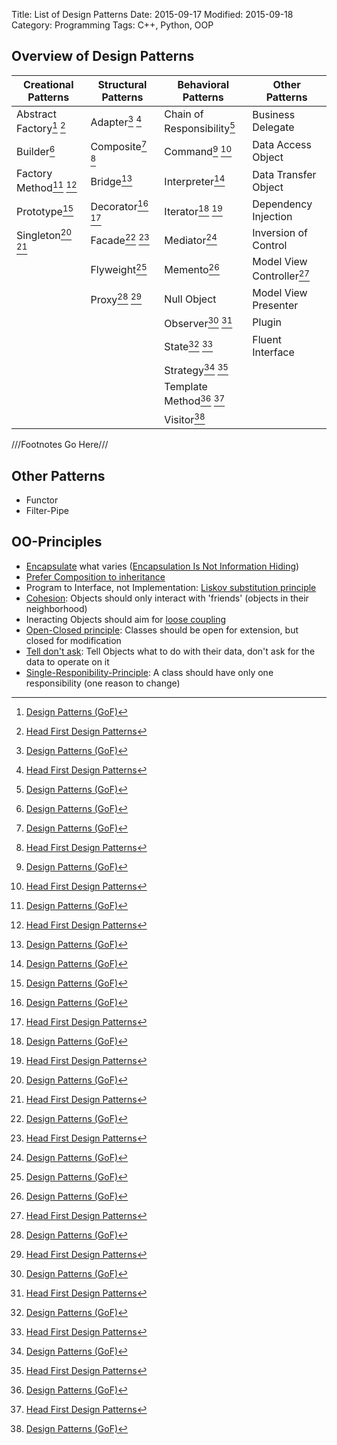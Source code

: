 Title: List of Design Patterns
Date: 2015-09-17
Modified: 2015-09-18
Category: Programming
Tags: C++, Python, OOP


Overview of Design Patterns
---------------------------


| Creational Patterns        | Structural Patterns | Behavioral Patterns          | Other Patterns             |
|----------------------------|---------------------|------------------------------|----------------------------|
| Abstract Factory[^1] [^2]  | Adapter[^1] [^2]    | Chain of Responsibility[^1]  | Business Delegate          |
| Builder[^1]                | Composite[^1] [^2]  | Command[^1] [^2]             | Data Access Object         |
| Factory Method[^1] [^2]    | Bridge[^1]          | Interpreter[^1]              | Data Transfer Object       |
| Prototype[^1]              | Decorator[^1] [^2]  | Iterator[^1] [^2]            | Dependency Injection       |
| Singleton[^1] [^2]         | Facade[^1] [^2]     | Mediator[^1]                 | Inversion of Control       |
|                            | Flyweight[^1]       | Memento[^1]                  | Model View Controller[^2]  |
|                            | Proxy[^1] [^2]      | Null Object                  | Model View Presenter       |
|                            |                     | Observer[^1] [^2]            | Plugin                     |
|                            |                     | State[^1] [^2]               | Fluent Interface           |
|                            |                     | Strategy[^1] [^2]            |                            |
|                            |                     | Template Method[^1] [^2]     |                            |
|                            |                     | Visitor[^1]                  |                            |

[^1]: [Design Patterns (GoF)](https://en.m.wikipedia.org/wiki/Design_Patterns_(book))
[^2]: [Head First Design Patterns](http://www.headfirstlabs.com/books/hfdp/)

///Footnotes Go Here///

Other Patterns
--------------

- Functor
- Filter-Pipe

OO-Principles
-------------

- [Encapsulate](https://en.wikipedia.org/wiki/Encapsulation_%28computer_programming%29) what varies ([Encapsulation Is Not Information Hiding](http://c2.com/cgi/wiki?EncapsulationIsNotInformationHiding))
- [Prefer Composition to inheritance](https://en.wikipedia.org/wiki/Composition_over_inheritance)
- Program to Interface, not Implementation: [Liskov substitution principle](https://en.wikipedia.org/wiki/Liskov_substitution_principle)
- [Cohesion](https://en.wikipedia.org/wiki/Cohesion_%28computer_science%29): Objects should only interact with 'friends' (objects in their neighborhood)
- Ineracting Objects should aim for [loose coupling](https://en.wikipedia.org/wiki/Loose_coupling)
- [Open-Closed principle](https://en.wikipedia.org/wiki/Open/closed_principle): Classes should be open for extension, but closed for modification
- [Tell don't ask](http://martinfowler.com/bliki/TellDontAsk.html): Tell Objects what to do with their data, don't ask for the data to operate on it
- [Single-Responibility-Principle](https://en.wikipedia.org/wiki/Single_responsibility_principle): A class should have only one responsibility (one reason to change)
